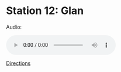 
# Station 12: Glan

Audio: 

<audio controls>
  <source src="https://github.com/kipppunkte/kipppunkte/raw/gh-pages/assets/12_Glan.mp3" type="audio/mpeg">
  Your browser does not support the audio tag.
</audio>


[Directions](https://www.google.com/maps/dir/?api=1&travelmode=walking&destination=47.8031209,13.0193623)